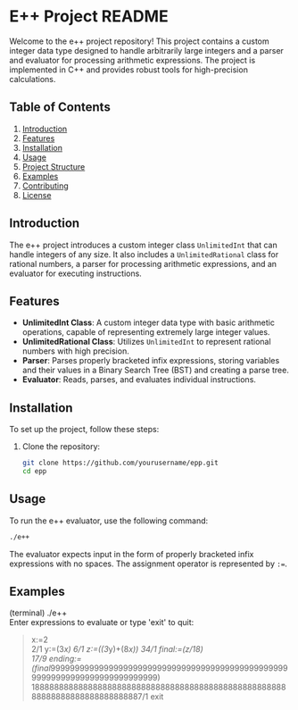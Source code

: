 # E++ Project README

Welcome to the e++ project repository! This project contains a custom integer data type designed to handle arbitrarily large integers and a parser and evaluator for processing arithmetic expressions. The project is implemented in C++ and provides robust tools for high-precision calculations.

## Table of Contents
1. [Introduction](#introduction)
2. [Features](#features)
3. [Installation](#installation)
4. [Usage](#usage)
5. [Project Structure](#project-structure)
6. [Examples](#examples)
7. [Contributing](#contributing)
8. [License](#license)

## Introduction

The e++ project introduces a custom integer class `UnlimitedInt` that can handle integers of any size. It also includes a `UnlimitedRational` class for rational numbers, a parser for processing arithmetic expressions, and an evaluator for executing instructions.

## Features

- **UnlimitedInt Class**: A custom integer data type with basic arithmetic operations, capable of representing extremely large integer values.
- **UnlimitedRational Class**: Utilizes `UnlimitedInt` to represent rational numbers with high precision.
- **Parser**: Parses properly bracketed infix expressions, storing variables and their values in a Binary Search Tree (BST) and creating a parse tree.
- **Evaluator**: Reads, parses, and evaluates individual instructions.

## Installation

To set up the project, follow these steps:

1. Clone the repository:
    ```sh
    git clone https://github.com/yourusername/epp.git
    cd epp
    ```

## Usage

To run the e++ evaluator, use the following command:
```sh
./e++
```

The evaluator expects input in the form of properly bracketed infix expressions with no spaces. The assignment operator is represented by `:=`.

## Examples

(terminal) ./e++                      
Enter expressions to evaluate or type 'exit' to quit:
> x:=2    
2/1
> y:=(3*x)
6/1
> z:=((3*y)+(8*x))
34/1
> final:=(z/18)       
17/9
> ending:=(final*999999999999999999999999999999999999999999999999999999999999999999999999999)
1888888888888888888888888888888888888888888888888888888888888888888888888887/1
> exit

